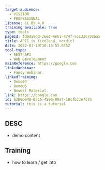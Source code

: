 ```yaml
---
target-audience:
  - VISITOR
  - PROFESSIONAL
license: CC BY 4.0
training available: true
type: tools
pageId: fd0d5add-26e3-4e61-874f-a51330708ba5
title: APIS.is (iceland, nordic)
date: 2022-01-10T10:16:53.655Z
tool-type:
  - REST-API
  - Web Development
mainReference: https://google.com
linkedWebinar:
  - Fancy Webinar.
linkedTraining:
  - Demo04
  - Demo05
  - Newest Material.
link: https://google.com
id: b2b9be48-8515-4590-99a7-10cfb33e7d7b
tutorial: this is a tutorial
---
```

## DESC
- demo content

## Training
- how to learn / get into
